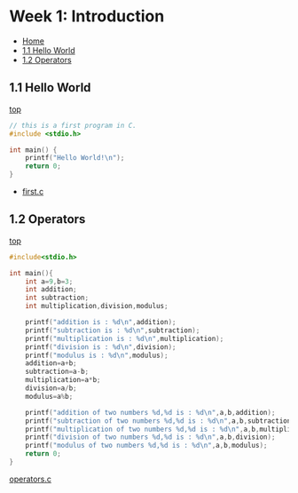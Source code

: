 # Week 1: Introduction
- [Home](https://github.com/danjshannon/cps-500-programming-and-data-structures#cps-500-programming-and-data-structures)
- [1.1 Hello World](#11-hello-world)
- [1.2 Operators](#12-Operators)
## 1.1 Hello World
[top](#week-1-introduction)
```C
// this is a first program in C.
#include <stdio.h>

int main() {
	printf("Hello World!\n");
	return 0;
}
```
- [first.c](./first.c)

## 1.2 Operators
[top](#week-1-introduction)
```C
#include<stdio.h>

int main(){
    int a=9,b=3;
    int addition;
    int subtraction;
    int multiplication,division,modulus;

    printf("addition is : %d\n",addition);
    printf("subtraction is : %d\n",subtraction);
    printf("multiplication is : %d\n",multiplication);
    printf("division is : %d\n",division);
    printf("modulus is : %d\n",modulus);
    addition=a+b;
    subtraction=a-b;
    multiplication=a*b;
    division=a/b;
    modulus=a%b;

    printf("addition of two numbers %d,%d is : %d\n",a,b,addition);
    printf("subtraction of two numbers %d,%d is : %d\n",a,b,subtraction);
    printf("multiplication of two numbers %d,%d is : %d\n",a,b,multiplication);
    printf("division of two numbers %d,%d is : %d\n",a,b,division);
    printf("modulus of two numbers %d,%d is : %d\n",a,b,modulus);
    return 0;
}
```
[operators.c](./operators.c)
